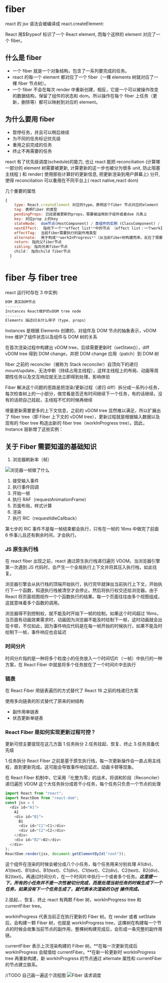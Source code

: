 # fiber

react 的 jsx 语法会被编译成 react.createElement:

React 用$$typeof 标识了一个 React element, 而每个这样的 element 对应了一个 fiber。

## 什么是 fiber

- 一个 fiber 就是一个对象结构，包含了一系列要完成的任务。
- react 的每一个 element 都对应了一个 fiber（一棵 elements 树就对应了一棵 fiber 节点树）。
- 一个 fiber 不会在每次 render 中重新创建，相反，它是一个可以被操作改变的数据结构，保留了组件的状态和 dom。所以操作在每个 fiber 上任务（更新，删除等）都可以映射到对应的 element。

## 为什么要用 fiber

- 暂停任务，并且可以稍后继续
- 为不同的任务标记优先级
- 重用之前完成的任务
- 终止不再需要的任务

react 有了优先级调度(schedule)的能力, 也让 react 能把 reconciliation (计算哪一部分的 element 树需要被更新, 计算更新的这一步也被分为很多 unit, 防止阻塞主线程 ) 和 render( 使用那些计算好的更新信息, 把更新渲染到用户屏幕上) 分开, 使得 reconciliation 可以重用在不同平台上( react native,react dom)

几个重要的属性

```js
{
    type: React.createElement 对应的type，表明这个fiber 节点对应的element
    tag: 表明fiber 的类型
    pendingProps: 已经是被更新的props，需要被运用到子组件或者dom 元素上
    key: 对应prop 上的key
    stateNode:  dom节点(HostComponent) / 类组件的实例 (ClassComponent) / fn() (FunctionComponent)
    nextEffect:  指向下一个**effect list**中的节点 （effect list：一个workInProgress（finishedWork）的子树，是在render阶段 最终需要决定被执行更新 的产物，会在commit阶段被处理）
    effectTag:  当前fiber需要执行的副作用类型
    alternate:  用于构成**workInProgress**（从当前fiber树构建而来，反应了需要被更新渲染到用户屏幕的状态树）
    return: 指向父fiber节点
    sibling: 指向兄弟fiber节点
    child： 指向child fiber节点
  }
```

# fiber 与 fiber tree

react 运行时存在 3 中实例:

```js
DOM 真实DOM节点
-------
Instances React维护的vDOM tree node
-------
Elements 描述UI长什么样子（type, props）
```

Instances 是根据 Elements 创建的，对组件及 DOM 节点的抽象表示，vDOM tree 维护了组件状态以及组件与 DOM 树的关系

在首次渲染过程中构建出 vDOM tree，后续需要更新时（setState()），diff vDOM tree 得到 DOM change，并把 DOM change 应用（patch）到 DOM 树

fiber 之前的 reconciler（被称为 Stack reconciler）自顶向下的递归 mount/update，无法中断（持续占用主线程），这样主线程上的布局、动画等周期性任务以及交互响应就无法立即得到处理，影响体验

Fiber 解决这个问题的思路是把渲染/更新过程（递归 diff）拆分成一系列小任务，每次检查树上的一小部分，做完看是否还有时间继续下一个任务，有的话继续，没有的话把自己挂起，主线程不忙的时候再继续

增量更新需要更多的上下文信息，之前的 vDOM tree 显然难以满足，所以扩展出了 fiber tree（即 Fiber 上下文的 vDOM tree），更新过程就是根据输入数据以及现有的 fiber tree 构造出新的 fiber tree（workInProgress tree）。因此，Instance 层新增了这些实例：

## 关于 Fiber 需要知道的基础知识

1. 浏览器刷新率（帧）

![浏览器一帧做了什么](2022-05-06-18-43-52.png)

1. 接受输入事件
2. 执行事件回调
3. 开始一帧
4. 执行 RAF（requestAnimationFrame）
5. 页面布局，样式计算
6. 渲染
7. 执行 RIC（requestIdleCallback）

第七步的 RIC 事件不是每一帧结束都会执行，只有在一帧的 16ms 中做完了前面 6 件事儿且还有剩余时间，才会执行。

### JS 原生执行栈

在 react fiber 出现之前，react 通过原生执行栈递归遍历 VDOM。当浏览器引擎第一次遇到 JS 代码时，会产生一个全局执行上下文并将其压入执行栈，如此往复。

浏览器引擎会从执行栈的顶端开始执行，执行完毕就弹出当前执行上下文，开始执行下一个函数，知道执行栈被清空才会停止。然后将执行权交还给浏览器。由于 React 将页面视图视作一个个函数执行的结果。每一个页面往往由多个视图组成，这就意味着多个函数的调用。

浏览器得不到控制权，就不能及时开始下一帧的绘制。如果这个时间超过 16ms，当页面有动画效果需求时，动画因为浏览器不能及时绘制下一帧，这时动画就会出现卡顿，不仅如此，因为事件响应代码是在每一帧开始的时候执行，如果不能及时绘制下一帧，事件响应也会延迟

### 时间分片

时间分片指的是一种将多个粒度小的任务放入一个时间切片（一帧）中执行的一种方案，在 React Fiber 中就是将多个任务放在了一个时间片中去执行

### 链表

在 React Fiber 用链表遍历的方式替代了 React 16 之前的栈递归方案

使用多向链表的形式替代了原来的树结构

- 副作用单链表
- 状态更新单链表

### React Fiber 是如何实现更新过程可控？

更新可控主要提现在这几方面 1.任务拆分 2.任务挂起、恢复、终止 3.任务具备优先级

1.任务拆分
React Fiber 之前是基于原生执行栈，每一次更新操作会一直占用主线程，直到更新完成。这可能会导致事件响应延迟，动画卡顿等现象。

在 React Fiber 机制中，它采用『化整为零』的战术，将调和阶段（Reconciler）递归遍历 VDOM 这个大任务拆分成若干小任务，每个任务只负责一个节点的处理

```javascript
import React from "react";
import ReactDom from "react-dom";
const jsx = (
  <div id="A1">
    A1
    <div id="B1">
      B1
      <div id="C1">C1</div>
      <div id="C2">C2</div>
    </div>
    <div id="B2">B2</div>
  </div>
);
ReactDom.render(jsx, document.getElementById("root"));
```

这个组件在渲染的时候会被分成八个小任务，每个任务用来分别处理 A1(div)、A1(text)、B1(div)、B1(text)、C1(div)、C1(text)、C2(div)、C2(text)、B2(div)、B2(text)。再通过时间分片，在一个时间片中执行一个或者多个任务。**_这里提一下，所有的小任务并不是一次性被切分完成，而是处理当前任务的时候生成下一个任务，如果没有下一个任务生成了，就代表本次渲染的 Diff 操作完成。_**

2.挂起、、恢复、终止
react 有两颗 Fiber 树，workInProgress tree 和 currentFiber tree。

workInProgress 代表当前正在执行更新的 Fiber 树。在 render 或者 setState 后，会构建一颗 Fiber 树，也就是 workInProgress tree，这棵树在构建每一个节点的时候会收集当前节点的副作用，整棵树构建完成后，会形成一条完整的副作用链。

currentFiber 表示上次渲染构建的 Filber 树。**在每一次更新完成后 workInProgress 会赋值给 currentFiber。**在新一轮更新时 workInProgress tree 再重新构建，新 workInProgress 的节点通过 alternate 属性和 currentFiber 的节点建立联系。

//TODO 自己画一遍这个流程图
![Fiber 请求调度](2022-05-06-19-28-03.png)

